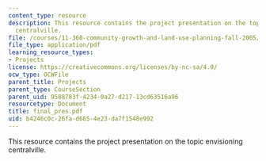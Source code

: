 ```yaml
---
content_type: resource
description: This resource contains the project presentation on the topic envisioning
  centralville.
file: /courses/11-360-community-growth-and-land-use-planning-fall-2005/b4246c0c26fad6654e23da7f1548e992_final_pres.pdf
file_type: application/pdf
learning_resource_types:
- Projects
license: https://creativecommons.org/licenses/by-nc-sa/4.0/
ocw_type: OCWFile
parent_title: Projects
parent_type: CourseSection
parent_uid: 9588783f-4234-0a27-d217-13cd63516a96
resourcetype: Document
title: final_pres.pdf
uid: b4246c0c-26fa-d665-4e23-da7f1548e992
---
```

This resource contains the project presentation on the topic envisioning centralville.